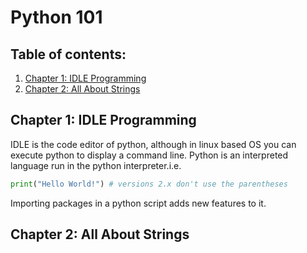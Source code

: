 # Python 101

## Table of contents:
1. [Chapter 1: IDLE Programming](#Chapter1)
2. [Chapter 2: All About Strings](#Chapter2)

## Chapter 1: IDLE Programming<a name="Chapter1"></a>
IDLE is the code editor of python, although in linux based OS you can execute python to display a command line. Python is an interpreted language run in the python interpreter.i.e.

```python
print("Hello World!") # versions 2.x don't use the parentheses
```

Importing packages in a python script adds new features to it.

## Chapter 2: All About Strings<a name="Chapter2"></a>